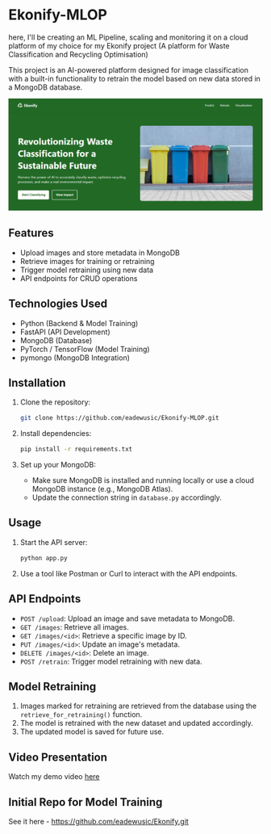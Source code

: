 # Ekonify-MLOP
here, I'll be creating an ML Pipeline, scaling and monitoring it on a cloud platform of my choice for my Ekonify project (A platform for Waste Classification and Recycling Optimisation) 

This project is an AI-powered platform designed for image classification with a built-in functionality to retrain the model based on new data stored in a MongoDB database.

![image](./front-end/images/Ekonify-H.S..png)

## Features
- Upload images and store metadata in MongoDB
- Retrieve images for training or retraining
- Trigger model retraining using new data
- API endpoints for CRUD operations

## Technologies Used
- Python (Backend & Model Training)
- FastAPI (API Development)
- MongoDB (Database)
- PyTorch / TensorFlow (Model Training)
- pymongo (MongoDB Integration)

## Installation
1. Clone the repository:
   ```bash
   git clone https://github.com/eadewusic/Ekonify-MLOP.git
   ```

2. Install dependencies:
   ```bash
   pip install -r requirements.txt
   ```

3. Set up your MongoDB:
   - Make sure MongoDB is installed and running locally or use a cloud MongoDB instance (e.g., MongoDB Atlas).
   - Update the connection string in `database.py` accordingly.

## Usage
1. Start the API server:
   ```bash
   python app.py
   ```

2. Use a tool like Postman or Curl to interact with the API endpoints.

## API Endpoints
- `POST /upload`: Upload an image and save metadata to MongoDB.
- `GET /images`: Retrieve all images.
- `GET /images/<id>`: Retrieve a specific image by ID.
- `PUT /images/<id>`: Update an image's metadata.
- `DELETE /images/<id>`: Delete an image.
- `POST /retrain`: Trigger model retraining with new data.

## Model Retraining
1. Images marked for retraining are retrieved from the database using the `retrieve_for_retraining()` function.
2. The model is retrained with the new dataset and updated accordingly.
3. The updated model is saved for future use.

## Video Presentation
Watch my demo video [here](https://www.youtube.com/@climiradiroberts) 

## Initial Repo for Model Training
See it here - https://github.com/eadewusic/Ekonify.git